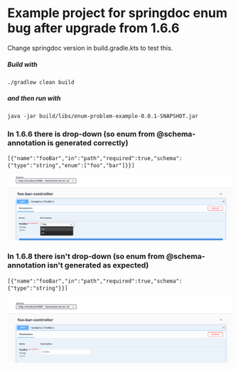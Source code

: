 # Example project for springdoc enum bug after upgrade from 1.6.6

Change springdoc version in build.gradle.kts to test this.

##### Build with 

```
./gradlew clean build
```

##### and then run with

```
java -jar build/libs/enum-problem-example-0.0.1-SNAPSHOT.jar
```

### In 1.6.6 there is drop-down (so enum from @schema-annotation is generated correctly)

```
[{"name":"fooBar","in":"path","required":true,"schema":{"type":"string","enum":["foo","bar"]}}]
```

![img_166.png](img_166.png)

### In 1.6.8 there isn't drop-down (so enum from @schema-annotation isn't generated as expected)

```
[{"name":"fooBar","in":"path","required":true,"schema":{"type":"string"}}]
```

![img_168.png](img_168.png)

